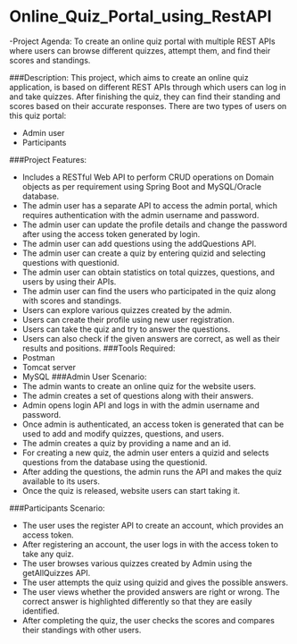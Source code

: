 # Online_Quiz_Portal_using_RestAPI
-Project Agenda: To create an online quiz portal with multiple REST APIs where users can browse different quizzes, attempt them, and find their scores and standings.

###Description:
This project, which aims to create an online quiz application, is based on different REST APIs through which users can log in and take quizzes. After finishing the quiz, they can find their standing and scores based on their accurate responses.
There are two types of users on this quiz portal: 
-	Admin user 
-	Participants

###Project Features:
-	Includes a RESTful Web API to perform CRUD operations on Domain objects as per requirement using Spring Boot and MySQL/Oracle database.
-	The admin user has a separate API to access the admin portal, which requires authentication with the admin username and password.
-	The admin user can update the profile details and change the password after using the access token generated by login.
-	The admin user can add questions using the addQuestions API.
-	The admin user can create a quiz by entering quizid and selecting questions with questionid.
-	The admin user can obtain statistics on total quizzes, questions, and users by using their APIs.
-	The admin user can find the users who participated in the quiz along with scores and standings.
-	Users can explore various quizzes created by the admin.
-	Users can create their profile using new user registration.
-	Users can take the quiz and try to answer the questions.
-	Users can also check if the given answers are correct, as well as their results and positions.
###Tools Required:
-	Postman
-	Tomcat server
-	MySQL
###Admin User Scenario:
-	The admin wants to create an online quiz for the website users. 
-	The admin creates a set of questions along with their answers.
-	Admin opens login API and logs in with the admin username and password.
-	Once admin is authenticated, an access token is generated that can be used to add and modify quizzes, questions, and users.
-	The admin creates a quiz by providing a name and an id.
-	For creating a new quiz, the admin user enters a quizid and selects questions from the database using the questionid.
-	After adding the questions, the admin runs the API and makes the quiz available to its users.
-	Once the quiz is released, website users can start taking it.

###Participants Scenario:
-	The user uses the register API to create an account, which provides an access token. 
-	After registering an account, the user logs in with the access token to take any quiz.
-	The user browses various quizzes created by Admin using the getAllQuizzes API.
-	The user attempts the quiz using quizid and gives the possible answers.
-	The user views whether the provided answers are right or wrong. The correct answer is highlighted differently so that they are easily identified.
-	After completing the quiz, the user checks the scores and compares their standings with other users.



